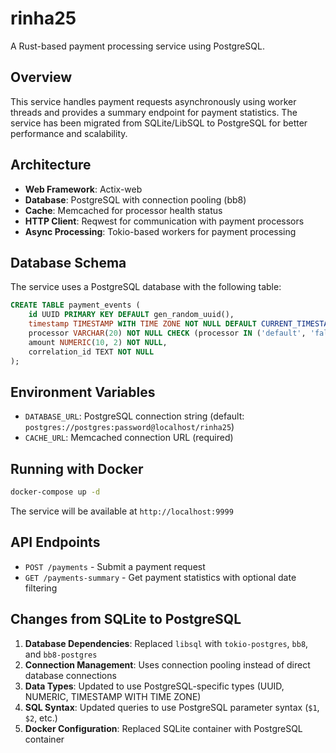 # rinha25

A Rust-based payment processing service using PostgreSQL.

## Overview

This service handles payment requests asynchronously using worker threads and provides a summary endpoint for payment statistics. The service has been migrated from SQLite/LibSQL to PostgreSQL for better performance and scalability.

## Architecture

- **Web Framework**: Actix-web
- **Database**: PostgreSQL with connection pooling (bb8)
- **Cache**: Memcached for processor health status
- **HTTP Client**: Reqwest for communication with payment processors
- **Async Processing**: Tokio-based workers for payment processing

## Database Schema

The service uses a PostgreSQL database with the following table:

```sql
CREATE TABLE payment_events (
    id UUID PRIMARY KEY DEFAULT gen_random_uuid(),
    timestamp TIMESTAMP WITH TIME ZONE NOT NULL DEFAULT CURRENT_TIMESTAMP,
    processor VARCHAR(20) NOT NULL CHECK (processor IN ('default', 'fallback')),
    amount NUMERIC(10, 2) NOT NULL,
    correlation_id TEXT NOT NULL
);
```

## Environment Variables

- `DATABASE_URL`: PostgreSQL connection string (default: `postgres://postgres:password@localhost/rinha25`)
- `CACHE_URL`: Memcached connection URL (required)

## Running with Docker

```bash
docker-compose up -d
```

The service will be available at `http://localhost:9999`

## API Endpoints

- `POST /payments` - Submit a payment request
- `GET /payments-summary` - Get payment statistics with optional date filtering

## Changes from SQLite to PostgreSQL

1. **Database Dependencies**: Replaced `libsql` with `tokio-postgres`, `bb8`, and `bb8-postgres`
2. **Connection Management**: Uses connection pooling instead of direct database connections
3. **Data Types**: Updated to use PostgreSQL-specific types (UUID, NUMERIC, TIMESTAMP WITH TIME ZONE)
4. **SQL Syntax**: Updated queries to use PostgreSQL parameter syntax (`$1`, `$2`, etc.)
5. **Docker Configuration**: Replaced SQLite container with PostgreSQL container